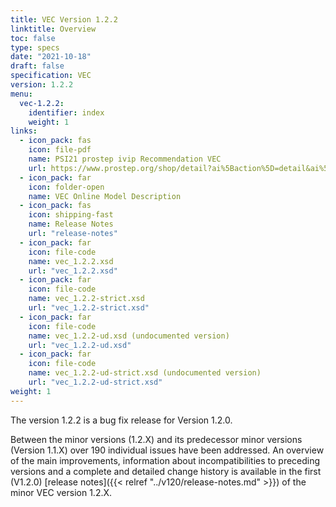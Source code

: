```yaml
---
title: VEC Version 1.2.2
linktitle: Overview
toc: false
type: specs
date: "2021-10-18"
draft: false
specification: VEC
version: 1.2.2
menu:
  vec-1.2.2:
    identifier: index
    weight: 1
links:
  - icon_pack: fas
    icon: file-pdf
    name: PSI21 prostep ivip Recommendation VEC
    url: https://www.prostep.org/shop/detail?ai%5Baction%5D=detail&ai%5Bcontroller%5D=Catalog&ai%5Bd_name%5D=psi_21&ai%5Bd_pos%5D=
  - icon_pack: far
    icon: folder-open
    name: VEC Online Model Description
  - icon_pack: fas
    icon: shipping-fast
    name: Release Notes
    url: "release-notes"
  - icon_pack: far
    icon: file-code
    name: vec_1.2.2.xsd
    url: "vec_1.2.2.xsd"
  - icon_pack: far
    icon: file-code
    name: vec_1.2.2-strict.xsd
    url: "vec_1.2.2-strict.xsd"
  - icon_pack: far
    icon: file-code
    name: vec_1.2.2-ud.xsd (undocumented version)
    url: "vec_1.2.2-ud.xsd"
  - icon_pack: far
    icon: file-code
    name: vec_1.2.2-ud-strict.xsd (undocumented version)
    url: "vec_1.2.2-ud-strict.xsd"
weight: 1
---
```


The version 1.2.2 is a bug fix release for Version 1.2.0.

Between the minor versions (1.2.X) and its predecessor minor versions (Version 1.1.X) over 190 individual issues have
been addressed. An overview of the main improvements, information about incompatibilities to preceding versions
and a complete and detailed change history is available in the first (V1.2.0)
[release notes]({{< relref "../v120/release-notes.md" >}}) of the minor VEC version 1.2.X.
